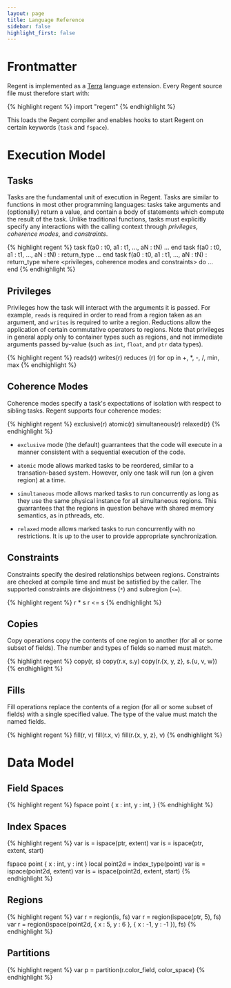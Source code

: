 ```yaml
---
layout: page
title: Language Reference
sidebar: false
highlight_first: false
---
```


# Frontmatter

Regent is implemented as a [Terra](http://terralang.org) language
extension. Every Regent source file must therefore start with:

{% highlight regent %}
import "regent"
{% endhighlight %}

This loads the Regent compiler and enables hooks to start Regent on
certain keywords (`task` and `fspace`).

# Execution Model

## Tasks

Tasks are the fundamental unit of execution in Regent. Tasks are
similar to functions in most other programming languages: tasks take
arguments and (optionally) return a value, and contain a body of
statements which compute the result of the task. Unlike traditional
functions, tasks must explicitly specify any interactions with the
calling context through *privileges*, *coherence modes*, and
*constraints*.

{% highlight regent %}
task f(a0 : t0, a1 : t1, ..., aN : tN)
  ...
end
task f(a0 : t0, a1 : t1, ..., aN : tN) : return_type
  ...
end
task f(a0 : t0, a1 : t1, ..., aN : tN) : return_type
where <privileges, coherence modes and constraints> do
  ...
end
{% endhighlight %}

## Privileges

Privileges how the task will interact with the arguments it is
passed. For example, `reads` is required in order to read from a
region taken as an argument, and `writes` is required to write a
region. Reductions allow the application of certain commutative
operators to regions. Note that privileges in general apply only to
container types such as regions, and not immediate arguments passed
by-value (such as `int`, `float`, and `ptr` data types).

{% highlight regent %}
reads(r)
writes(r)
reduces <op>(r) for op in +, *, -, /, min, max
{% endhighlight %}

## Coherence Modes

Coherence modes specify a task's expectations of isolation with
respect to sibling tasks. Regent supports four coherence modes:

{% highlight regent %}
exclusive(r)
atomic(r)
simultaneous(r)
relaxed(r)
{% endhighlight %}

  * `exclusive` mode (the default) guarrantees that the code will
    execute in a manner consistent with a sequential execution of the
    code.

  * `atomic` mode allows marked tasks to be reordered, similar to a
    transation-based system. However, only one task will run (on a
    given region) at a time.

  * `simultaneous` mode allows marked tasks to run concurrently as
    long as they use the same physical instance for all simultaneous
    regions. This guarrantees that the regions in question behave with
    shared memory semantics, as in pthreads, etc.

  * `relaxed` mode allows marked tasks to run concurrently with no
    restrictions. It is up to the user to provide appropriate
    synchronization.

## Constraints

Constraints specify the desired relationships between
regions. Constraints are checked at compile time and must be satisfied
by the caller. The supported constraints are disjointness (`*`) and
subregion (`<=`).

{% highlight regent %}
r * s
r <= s
{% endhighlight %}

## Copies

Copy operations copy the contents of one region to another (for all or
some subset of fields). The number and types of fields so named must
match.

{% highlight regent %}
copy(r, s)
copy(r.x, s.y)
copy(r.{x, y, z}, s.{u, v, w})
{% endhighlight %}

## Fills

Fill operations replace the contents of a region (for all or some
subset of fields) with a single specified value. The type of the value
must match the named fields.

{% highlight regent %}
fill(r, v)
fill(r.x, v)
fill(r.{x, y, z}, v)
{% endhighlight %}

# Data Model

## Field Spaces

{% highlight regent %}
fspace point {
  x : int,
  y : int,
}
{% endhighlight %}

## Index Spaces

{% highlight regent %}
var is = ispace(ptr, extent)
var is = ispace(ptr, extent, start)

fspace point { x : int, y : int }
local point2d = index_type(point)
var is = ispace(point2d, extent)
var is = ispace(point2d, extent, start)
{% endhighlight %}

## Regions

{% highlight regent %}
var r = region(is, fs)
var r = region(ispace(ptr, 5), fs)
var r = region(ispace(point2d, { x : 5, y : 6 }, { x : -1, y : -1 }), fs)
{% endhighlight %}

## Partitions

{% highlight regent %}
var p = partition(r.color_field, color_space)
{% endhighlight %}
